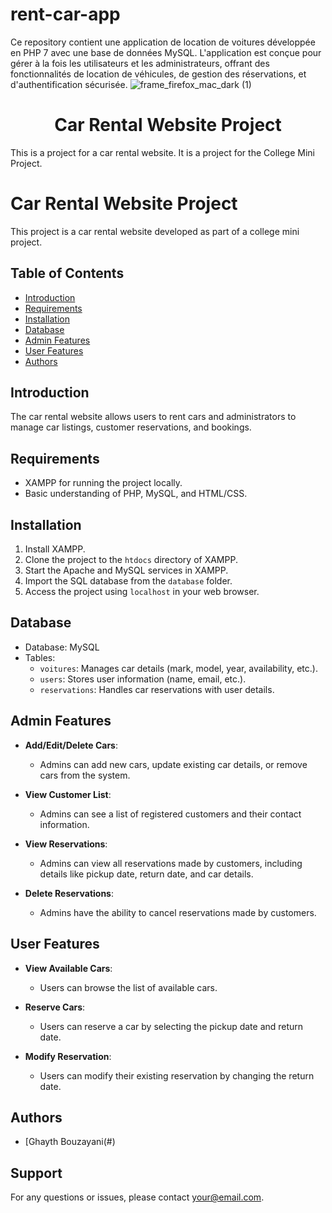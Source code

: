 # rent-car-app
Ce repository contient une application de location de voitures développée en PHP 7 avec une base de données MySQL. L'application est conçue pour gérer à la fois les utilisateurs et les administrateurs, offrant des fonctionnalités de location de véhicules, de gestion des réservations, et d'authentification sécurisée.
![frame_firefox_mac_dark (1)](https://user-images.githubusercontent.com/80502833/187230764-e1bb2b44-c221-4529-ba73-a2261e636372.png)

<h1 align="center">Car Rental Website Project</h1>  

This is a project for a car rental website. It is a project for the College Mini Project.
# Car Rental Website Project

This project is a car rental website developed as part of a college mini project.

## Table of Contents

- [Introduction](#introduction)
- [Requirements](#requirements)
- [Installation](#installation)
- [Database](#database)
- [Admin Features](#admin-features)
- [User Features](#user-features)
- [Authors](#authors)


## Introduction

The car rental website allows users to rent cars and administrators to manage car listings, customer reservations, and bookings.

## Requirements

- XAMPP for running the project locally.
- Basic understanding of PHP, MySQL, and HTML/CSS.

## Installation

1. Install XAMPP.
2. Clone the project to the `htdocs` directory of XAMPP.
3. Start the Apache and MySQL services in XAMPP.
4. Import the SQL database from the `database` folder.
5. Access the project using `localhost` in your web browser.

## Database

- Database: MySQL
- Tables:
  - `voitures`: Manages car details (mark, model, year, availability, etc.).
  - `users`: Stores user information (name, email, etc.).
  - `reservations`: Handles car reservations with user details.

## Admin Features

- **Add/Edit/Delete Cars**:
  - Admins can add new cars, update existing car details, or remove cars from the system.

- **View Customer List**:
  - Admins can see a list of registered customers and their contact information.

- **View Reservations**:
  - Admins can view all reservations made by customers, including details like pickup date, return date, and car details.

- **Delete Reservations**:
  - Admins have the ability to cancel reservations made by customers.

## User Features

- **View Available Cars**:
  - Users can browse the list of available cars.

- **Reserve Cars**:
  - Users can reserve a car by selecting the pickup date and return date.

- **Modify Reservation**:
  - Users can modify their existing reservation by changing the return date.



## Authors

- [Ghayth Bouzayani(#) 

## Support

For any questions or issues, please contact [your@email.com](mailto:bouzayanighayth@gmail.com).
